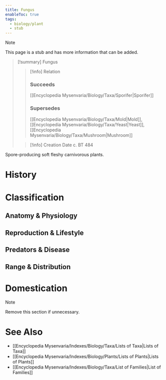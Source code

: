 ```yaml
---
title: Fungus
enableToc: true
tags:
  - biology/plant
  - stub
---
```


> [!note]
> This page is a stub and has more information that can be added.

> [!summary] Fungus
> > [!info] Relation
> > ### Succeeds
> > [[Encyclopedia Mysenvaria/Biology/Taxa/Sporifer|Sporifer]]
> > ### Supersedes
> > [[Encyclopedia Mysenvaria/Biology/Taxa/Mold|Mold]], [[Encyclopedia Mysenvaria/Biology/Taxa/Yeast|Yeast]], [[Encyclopedia Mysenvaria/Biology/Taxa/Mushroom|Mushroom]]
>
> > [!info] Creation Date
> > c. BT 484

Spore-producing soft fleshy carnivorous plants.
# History

# Classification
## Anatomy & Physiology

## Reproduction & Lifestyle

## Predators & Disease

## Range & Distribution

# Domestication

> [!note]
> Remove this section if unnecessary.
# See Also
- [[Encyclopedia Mysenvaria/Indexes/Biology/Taxa/Lists of Taxa|Lists of Taxa]]
- [[Encyclopedia Mysenvaria/Indexes/Biology/Plants/Lists of Plants|Lists of Plants]]
- [[Encyclopedia Mysenvaria/Indexes/Biology/Taxa/List of Families|List of Families]]